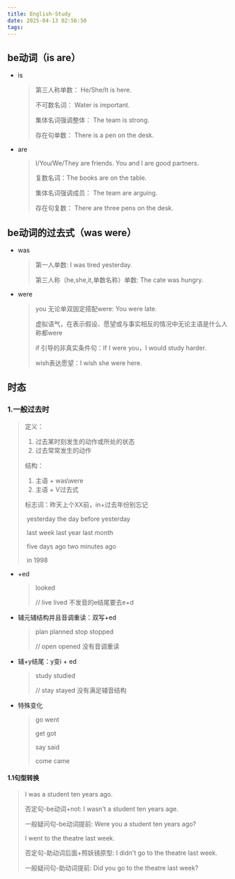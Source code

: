 ```yaml
---
title: English-Study
date: 2025-04-13 02:56:50
tags:
---
```


## be动词（is are）

* is

  > 第三人称单数：	He/She/It is here.
  >
  > 不可数名词：	Water is important.
  >
  > 集体名词强调整体：	The team is strong.
  >
  > 存在句单数：	There is a pen on the desk.

* are

  > I/You/We/They are friends.	You and I are good partners.
  >
  > 复数名词：The books are on the table.
  >
  > 集体名词强调成员：	The team are arguing.
  >
  > 存在句复数：	There are three pens on the desk.

## be动词的过去式（was were）

* was

  > 第一人单数:	I was tired yesterday.
  >
  > 第三人称（he,she,it,单数名称）单数:	The cate was hungry.

* were

  > you 无论单双固定搭配were:	You were late.
  >
  > 虚拟语气，在表示假设、愿望或与事实相反的情况中无论主语是什么人称都were
  >
  > if 引导的非真实条件句：If I were you，I would study harder.
  >
  > wish表达愿望：I wish she were here.

  

## 时态

### 1.一般过去时

> 定义：
>
> 1. 过去某时刻发生的动作或所处的状态
> 2. 过去常常发生的动作
>
> 结构：
>
> 1. 主语 + was\were
> 2. 主语 + V过去式
>
> 标志词：昨天上个XX前，in+过去年份别忘记
>
> ​	yesterday	the day before yesterday
>
> ​	last week	last year	last month
>
> ​	five days ago	two minutes ago
>
> ​	in 1998

- +ed

  > looked	
  >
  > // live	lived 不发音的e结尾要去e+d			

- 辅元辅结构并且音调重读：双写+ed

  > plan	 planned	stop	stopped
  >
  > // open	opened  没有音调重读

- 辅+y结尾：y变i + ed

  > study	 studied
  >
  > // stay	stayed  没有满足辅音结构

- 特殊变化

  > go	went
  >
  > get	got
  >
  > say	 said
  >
  > come	came

#### 1.1句型转换

> I was a student ten years ago.
>
> 否定句-be动词+not:	I wasn't a student ten years age.
>
> 一般疑问句-be动词提前: 	Were you a student ten years ago?
>
> I went to the theatre last week.
>
> 否定句-助动词后面+照妖镜原型:	I didn't go to the theatre last week.
>
> 一般疑问句-助动词提前:	Did you go to the theatre last week?
